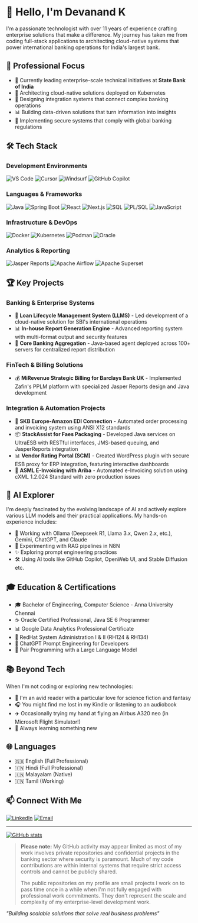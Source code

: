 # 👋 Hello, I'm Devanand K

I'm a passionate technologist with over 11 years of experience crafting enterprise solutions that make a difference. My journey has taken me from coding full-stack applications to architecting cloud-native systems that power international banking operations for India's largest bank.

## 💼 Professional Focus

- 🏦 Currently leading enterprise-scale technical initiatives at **State Bank of India**
- 🚀 Architecting cloud-native solutions deployed on Kubernetes
- 🔄 Designing integration systems that connect complex banking operations
- 📊 Building data-driven solutions that turn information into insights
- 🔐 Implementing secure systems that comply with global banking regulations

## 🛠️ Tech Stack

### Development Environments
![VS Code](https://img.shields.io/badge/-VS%20Code-007ACC?style=flat-square&logo=visual-studio-code&logoColor=white)
![Cursor](https://img.shields.io/badge/-Cursor-4285F4?style=flat-square&logo=cursor&logoColor=white)
![Windsurf](https://img.shields.io/badge/-Windsurf-00BFFF?style=flat-square&logoColor=white)
![GitHub Copilot](https://img.shields.io/badge/-GitHub%20Copilot-181717?style=flat-square&logo=github&logoColor=white)

### Languages & Frameworks
![Java](https://img.shields.io/badge/-Java-007396?style=flat-square&logo=java&logoColor=white)
![Spring Boot](https://img.shields.io/badge/-Spring%20Boot-6DB33F?style=flat-square&logo=spring&logoColor=white)
![React](https://img.shields.io/badge/-React-61DAFB?style=flat-square&logo=react&logoColor=black)
![Next.js](https://img.shields.io/badge/-Next.js-000000?style=flat-square&logo=next.js&logoColor=white)
![SQL](https://img.shields.io/badge/-SQL-4479A1?style=flat-square&logo=postgresql&logoColor=white)
![PL/SQL](https://img.shields.io/badge/-PL%2FSQL-F80000?style=flat-square&logo=oracle&logoColor=white)
![JavaScript](https://img.shields.io/badge/-JavaScript-F7DF1E?style=flat-square&logo=javascript&logoColor=black)

### Infrastructure & DevOps
![Docker](https://img.shields.io/badge/-Docker-2496ED?style=flat-square&logo=docker&logoColor=white)
![Kubernetes](https://img.shields.io/badge/-Kubernetes-326CE5?style=flat-square&logo=kubernetes&logoColor=white)
![Podman](https://img.shields.io/badge/-Podman-892CA0?style=flat-square&logo=podman&logoColor=white)
![Oracle](https://img.shields.io/badge/-Oracle-F80000?style=flat-square&logo=oracle&logoColor=white)

### Analytics & Reporting
![Jasper Reports](https://img.shields.io/badge/-Jasper%20Reports-007396?style=flat-square)
![Apache Airflow](https://img.shields.io/badge/-Apache%20Airflow-017CEE?style=flat-square&logo=apache-airflow&logoColor=white)
![Apache Superset](https://img.shields.io/badge/-Apache%20Superset-00D1B2?style=flat-square&logo=apache&logoColor=white)

## 🏆 Key Projects

### Banking & Enterprise Systems
- 🏦 **Loan Lifecycle Management System (LLMS)** - Led development of a cloud-native solution for SBI's international operations
- 📊 **In-house Report Generation Engine** - Advanced reporting system with multi-format output and security features
- 🔄 **Core Banking Aggregation** - Java-based agent deployed across 100+ servers for centralized report distribution

### FinTech & Billing Solutions
- 💰 **MiRevenue Strategic Billing for Barclays Bank UK** - Implemented Zafin's PPLM platform with specialized Jasper Reports design and Java development

### Integration & Automation Projects
- 🔄 **SKB Europe-Amazon EDI Connection** - Automated order processing and invoicing system using ANSI X12 standards
- 📦 **StackAssist for Faes Packaging** - Developed Java services on UltraESB with RESTful interfaces, JMS-based queuing, and JasperReports integration
- 📊 **Vendor Rating Portal (SCM)** - Created WordPress plugin with secure ESB proxy for ERP integration, featuring interactive dashboards
- 📄 **ASML E-Invoicing with Ariba** - Automated e-Invoicing solution using cXML 1.2.024 Standard with zero production issues

## 🤖 AI Explorer

I'm deeply fascinated by the evolving landscape of AI and actively explore various LLM models and their practical applications. My hands-on experience includes:

- 🧠 Working with Ollama (Deepseek R1, Llama 3.x, Qwen 2.x, etc.), Gemini, ChatGPT, and Claude
- 🔄 Experimenting with RAG pipelines in N8N
- ✨ Exploring prompt engineering practices
- 🛠️ Using AI tools like GitHub Copilot, OpenWeb UI, and Stable Diffusion etc.

## 🎓 Education & Certifications

- 🎓 Bachelor of Engineering, Computer Science - Anna University Chennai
- ☕ Oracle Certified Professional, Java SE 6 Programmer
- 📊 Google Data Analytics Professional Certificate
- 🐧 RedHat System Administration I & II (RH124 & RH134)
- 🤖 ChatGPT Prompt Engineering for Developers
- 🤝 Pair Programming with a Large Language Model

## 📚 Beyond Tech

When I'm not coding or exploring new technologies:

- 📖 I'm an avid reader with a particular love for science fiction and fantasy
- 🎧 You might find me lost in my Kindle or listening to an audiobook
- ✈️ Occasionally trying my hand at flying an Airbus A320 neo (in Microsoft Flight Simulator!)
- 🧠 Always learning something new

## 🌐 Languages

- 🇬🇧 English (Full Professional)
- 🇮🇳 Hindi (Full Professional)
- 🇮🇳 Malayalam (Native)
- 🇮🇳 Tamil (Working)

## 📫 Connect With Me

[![LinkedIn](https://img.shields.io/badge/-LinkedIn-0077B5?style=flat-square&logo=linkedin&logoColor=white)](https://www.linkedin.com/in/devanandkmenon)
[![Email](https://img.shields.io/badge/-Email-D14836?style=flat-square&logo=gmail&logoColor=white)](mailto:devanand1234@gmail.com)

---

[![GitHub stats](https://img.shields.io/badge/-GitHub%20Stats-181717?style=flat-square&logo=github&logoColor=white)](https://github.com/devanandkmenon)

>
> **Please note:** My GitHub activity may appear limited as most of my work involves private repositories and confidential projects in the banking sector where security is paramount. Much of my code contributions are within internal systems that require strict access controls and cannot be publicly shared.
>
> The public repositories on my profile are small projects I work on to pass time once in a while when I'm not fully engaged with professional work commitments. They don't represent the scale and complexity of my enterprise-level development work.
>

*"Building scalable solutions that solve real business problems"*
